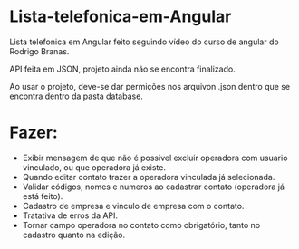 # Lista-telefonica-em-Angular

Lista telefonica em Angular feito seguindo vídeo do curso de angular do Rodrigo Branas.

API feita em JSON, projeto ainda não se encontra finalizado.

Ao usar o projeto, deve-se dar permições nos arquivon .json dentro que se encontra dentro da pasta database.

# Fazer:
- Exibir mensagem de que não é possivel excluir operadora com usuario vinculado, ou que operadora já existe.
- Quando editar contato trazer a operadora vinculada já selecionada.
- Validar códigos, nomes e numeros ao cadastrar contato (operadora já está feito).
- Cadastro de empresa e vinculo de empresa com o contato.
- Tratativa de erros da API.
- Tornar campo operadora no contato como obrigatório, tanto no cadastro quanto na edição.
